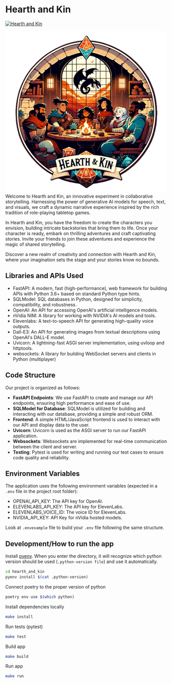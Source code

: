 # Hearth and Kin
[![Hearth and Kin](https://github.com/kodackx/hearth_and_kin/actions/workflows/build.yml/badge.svg)](https://github.com/kodackx/hearth_and_kin/actions/workflows/build.yml)

![Hearth and Kin Logo](src/www/static/img/DALL1.png)
Welcome to Hearth and Kin, an innovative experiment in collaborative storytelling. Harnessing the power of generative AI models for speech, text, and visuals, we craft a dynamic narrative experience inspired by the rich tradition of role-playing tabletop games.

In Hearth and Kin, you have the freedom to create the characters you envision, building intricate backstories that bring them to life. Once your character is ready, embark on thrilling adventures and craft captivating stories. Invite your friends to join these adventures and experience the magic of shared storytelling.

Discover a new realm of creativity and connection with Hearth and Kin, where your imagination sets the stage and your stories know no bounds.

## Libraries and APIs Used

- FastAPI: A modern, fast (high-performance), web framework for building APIs with Python 3.6+ based on standard Python type hints.
- SQLModel: SQL databases in Python, designed for simplicity, compatibility, and robustness.
- OpenAI: An API for accessing OpenAI's artificial intelligence models.
- nVidia NIM: A library for working with NVIDIA's AI models and tools.
- Elevenlabs: A text-to-speech API for generating high-quality voice outputs.
- Dall-E3: An API for generating images from textual descriptions using OpenAI's DALL-E model.
- Uvicorn: A lightning-fast ASGI server implementation, using uvloop and httptools.
- websockets: A library for building WebSocket servers and clients in Python (multiplayer)

## Code Structure

Our project is organized as follows:

- **FastAPI Endpoints**: We use FastAPI to create and manage our API endpoints, ensuring high performance and ease of use.
- **SQLModel for Database**: SQLModel is utilized for building and interacting with our database, providing a simple and robust ORM.
- **Frontend**: A simple HTML/JavaScript frontend is used to interact with our API and display data to the user.
- **Uvicorn**: Uvicorn is used as the ASGI server to run our FastAPI application.
- **Websockets**: Websockets are implemented for real-time communication between the client and server.
- **Testing**: Pytest is used for writing and running our test cases to ensure code quality and reliability.

## Environment Variables

The application uses the following environment variables (expected in a `.env` file in the project root folder):
- OPENAI_API_KEY: The API key for OpenAI.
- ELEVENLABS_API_KEY: The API key for ElevenLabs.
- ELEVENLABS_VOICE_ID: The voice ID for ElevenLabs.
- NVIDIA_API_KEY: API Key for nVidia hosted models.

Look at `.envexample` file to build your `.env` file following the same structure.

## Development/How to run the app

Install [pyenv](https://github.com/pyenv/pyenv). When you enter the directory, it will recognize which python version should be used (`.python-version file`) and use it automatically.


```bash
cd hearth_and_kin
pyenv install $(cat .python-version)
```

Connect poetry to the proper version of python

```bash
poetry env use $(which python)
```

Install dependencies locally

```bash
make install
```

Run tests (pytest)

```bash
make test
```

Build app

```bash
make build
```

Run app

```bash
make run
```